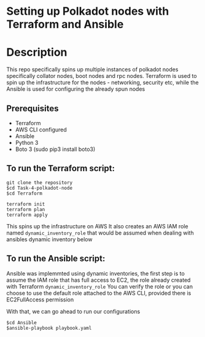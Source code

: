 # Setting up Polkadot nodes with Terraform and Ansible

# Description

This repo specifically spins up multiple instances of polkadot nodes specifically collator nodes, boot nodes and rpc nodes. Terraform is used to spin up the infrastructure for the nodes - networking, security etc, while the Ansible is used for configuring the already spun nodes

## Prerequisites
- Terraform
- AWS CLI configured
- Ansible
- Python 3
- Boto 3 (sudo pip3 install boto3)

## To run the Terraform script:

```
git clone the repository
$cd Task-4-polkadot-node
$cd Terraform

terraform init
terraform plan
terraform apply
```
This spins up the infrastructure on AWS
It also creates an AWS IAM role named `dynamic_inventory_role` that would be assumed when dealing with ansibles dynamic inventory below

## To run the Ansible script:
Ansible was implemmted using dynamic inventories, the first step is to assume the IAM role that has full access to EC2, the role already created with Terraform
`dynamic_inventory_role`
You can verify the role  or you can choose to use the default role attached to the AWS CLI, provided there is EC2FullAccess permission

With that, we can go ahead to run our configurations
```
$cd Ansible
$ansible-playbook playbook.yaml
```